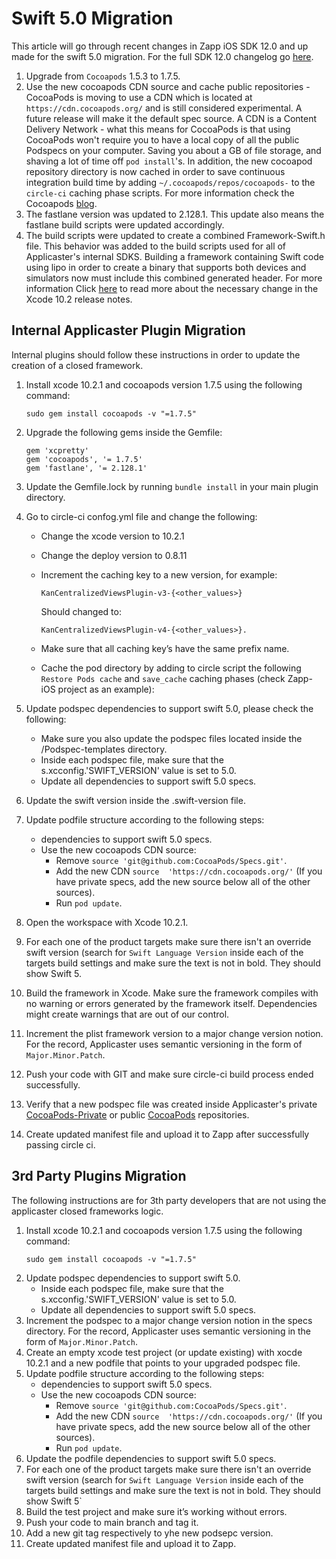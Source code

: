 # Swift 5.0 Migration

This article will go through recent changes in Zapp iOS SDK 12.0 and up made for the swift 5.0 migration. For the full SDK 12.0 changelog go [here](https://github.com/applicaster/Zapp-iOS/blob/development/CHANGELOG.md).

1. Upgrade from `Cocoapods` 1.5.3 to 1.7.5.
2. Use the new cocoapods CDN source and cache public repositories - CocoaPods is moving to use a CDN which is located at `https://cdn.cocoapods.org/` and is still considered experimental. A future release will make it the default spec source. A CDN is a Content Delivery Network - what this means for CocoaPods is that using CocoaPods won't require you to have a local copy of all the public Podspecs on your computer. Saving you about a GB of file storage, and shaving a lot of time off `pod install`'s. In addition, the new cocoapod repository directory is now cached in order to save continuous integration build time by adding `~/.cocoapods/repos/cocoapods-` to the `circle-ci` caching phase scripts. For more information check the Cocoapods [blog](http://blog.cocoapods.org/CocoaPods-1.7.2/).
4. The fastlane version was updated to 2.128.1. This update also means the fastlane build scripts were updated accordingly.
5. The build scripts were updated to create a combined Framework-Swift.h file.
This behavior was added to the build scripts used for all of Applicaster's internal SDKS.
Building a framework containing Swift code using lipo in order to create a binary that supports both devices and simulators now must include this combined generated header. For more information Click [here](https://developer.apple.com/documentation/xcode_release_notes/xcode_10_2_release_notes?language=objc) to read more about the necessary change in the Xcode 10.2 release notes.

## Internal Applicaster Plugin Migration

Internal plugins should follow these instructions in order to update the creation of a closed framework.

1. Install xcode 10.2.1 and cocoapods version 1.7.5 using the following command:
    ```
    sudo gem install cocoapods -v "=1.7.5"
    ```

2. Upgrade the following gems inside the Gemfile:
    ```
    gem 'xcpretty'
    gem 'cocoapods', '= 1.7.5'
    gem 'fastlane', '= 2.128.1'
    ```

3. Update the Gemfile.lock by running `bundle install` in your main plugin directory.

4. Go to circle-ci confog.yml file and change the following:
    * Change the xcode version to 10.2.1
    * Change the deploy version to 0.8.11
    * Increment the caching key to a new version, for example: 
        ```
        KanCentralizedViewsPlugin-v3-{<other_values>} 
        ```
        Should changed to:
        
        ```
        KanCentralizedViewsPlugin-v4-{<other_values>}.
        ```
    * Make sure that all caching key’s have the same prefix name.
    * Cache the pod directory by adding to circle script the following `Restore Pods cache` and `save_cache` caching phases (check Zapp-iOS project as an example):
5. Update podspec dependencies to support swift 5.0, please check the following:
    * Make sure you also update the podspec files located inside the /Podspec-templates directory.
    * Inside each podspec file, make sure that the s.xcconfig.'SWIFT_VERSION' value is set to 5.0.
    * Update all dependencies to support swift 5.0 specs.
6. Update the swift version inside the .swift-version file.
7. Update podfile structure according to the following steps:
    * dependencies to support swift 5.0 specs.
    * Use the new cocoapods CDN source:
        * Remove `source 'git@github.com:CocoaPods/Specs.git'`.
        * Add the new CDN `source  'https://cdn.cocoapods.org/'` (If you have private specs, add the new source below all of the other sources).
        * Run `pod update`.
8. Open the workspace with Xcode 10.2.1.
9. For each one of the product targets make sure there isn't an override swift version (search for `Swift Language Version` inside each of the targets build settings and make sure the text is not in bold. They should show Swift 5.
10. Build the framework in Xcode. Make sure the framework compiles with no warning or errors generated by the framework itself. Dependencies might create warnings that are out of our control.
11. Increment the plist framework version to a major change version notion. For the record, Applicaster uses semantic versioning in the form of `Major.Minor.Patch`.
12. Push your code with GIT and make sure circle-ci build process ended successfully.
13. Verify that a new podspec file was created inside Applicaster's private [CocoaPods-Private](https://github.com/applicaster/CocoaPods-Private) or public [CocoaPods](https://github.com/applicaster/CocoaPods) repositories.
14. Create updated manifest file and upload it to Zapp after successfully passing circle ci.

## 3rd Party Plugins Migration

The following instructions are for 3th party developers that are not using the applicaster closed frameworks logic.

1. Install xcode 10.2.1 and cocoapods version 1.7.5 using the following command:
    ```
    sudo gem install cocoapods -v "=1.7.5"
    ```
2. Update podspec dependencies to support swift 5.0.
    * Inside each podspec file, make sure that the s.xcconfig.'SWIFT_VERSION' value is set to 5.0.
    * Update all dependencies to support swift 5.0 specs.
3. Increment the podspec to a major change version notion in the specs directory. For the record, Applicaster uses semantic versioning in the form of `Major.Minor.Patch`.
4. Create an empty xcode test project (or update existing) with xocde 10.2.1 and a new podfile that points to your upgraded podspec file.
5. Update podfile structure according to the following steps:
    * dependencies to support swift 5.0 specs.
    * Use the new cocoapods CDN source:
        * Remove `source 'git@github.com:CocoaPods/Specs.git'`.
        * Add the new CDN `source  'https://cdn.cocoapods.org/'` (If you have private specs, add the new source below all of the other sources).
        * Run `pod update`.
6. Update the podfile dependencies to support swift 5.0 specs.
7. For each one of the product targets make sure there isn't an override swift version (search for `Swift Language Version` inside each of the targets build settings and make sure the text is not in bold. They should show Swift 5`
8. Build the test project and make sure it’s working without errors.
11. Push your code to main branch and tag it.
12. Add a new git tag respectively to yhe new podsepc version.
13. Create updated manifest file and upload it to Zapp.